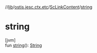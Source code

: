 //[lib](../../../index.md)/[ostis.jesc.ctx.etc](../index.md)/[ScLinkContent](index.md)/[string](string.md)

# string

[jvm]\
fun [string](string.md)(): [String](https://kotlinlang.org/api/latest/jvm/stdlib/kotlin/-string/index.html)
